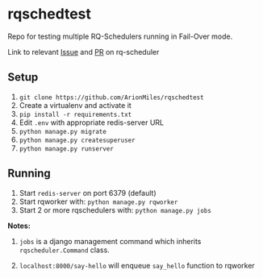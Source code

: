 # rqschedtest

Repo for testing multiple RQ-Schedulers running in Fail-Over mode.

Link to relevant [Issue](https://github.com/rq/rq-scheduler/issues/195) and [PR](https://github.com/rq/rq-scheduler/pull/212) on rq-scheduler

## Setup

1. `git clone https://github.com/ArionMiles/rqschedtest`
2. Create a virtualenv and activate it
3. `pip install -r requirements.txt`
4. Edit `.env` with appropriate redis-server URL
5. `python manage.py migrate`
6. `python manage.py createsuperuser`
7. `python manage.py runserver`

## Running

1. Start `redis-server` on port 6379 (default)
2. Start rqworker with: `python manage.py rqworker`
3. Start 2 or more rqschedulers with: `python manage.py jobs`

**Notes:**

1. `jobs` is a django management command which inherits `rqscheduler.Command` class.

2. `localhost:8000/say-hello` will enqueue `say_hello` function to rqworker